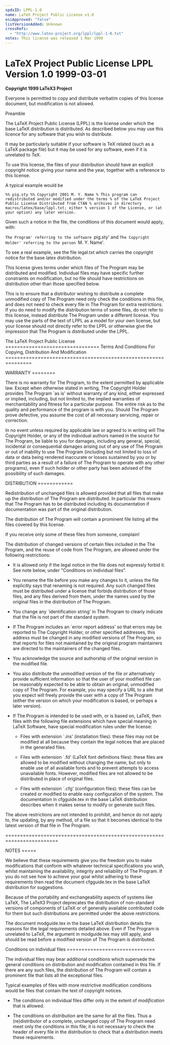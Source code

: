 ```yaml
---
spdxID: LPPL-1.0
name: LaTeX Project Public License v1.0
osiApproved: "false"
listVersionAdded: Unknown
crossRefs: 
  - "http://www.latex-project.org/lppl/lppl-1-0.txt"
notes: This license was released 1 Mar 1999
---
```


# LaTeX Project Public License LPPL Version 1.0 1999-03-01

**Copyright 1999 LaTeX3 Project**

Everyone is permitted to copy and distribute verbatim copies of this license document, but modification is not allowed.

Preamble

The LaTeX Project Public License (LPPL) is the license under which the base LaTeX distribution is distributed. As described below you may use this licence for any software that you wish to distribute.

It may be particularly suitable if your software is TeX related (such as a LaTeX package file) but it may be used for any software, even if it is unrelated to TeX.

To use this license, the files of your distribution should have an explicit copyright notice giving your name and the year, together with a reference to this license.

A typical example would be

```
%% pig.sty %% Copyright 2001 M. Y. Name % This program can redistributed and/or modified under the terms % of the LaTeX Project Public License Distributed from CTAN % archives in directory macros/latex/base/lppl.txt; either % version 1 of the License, or (at your option) any later version.
```

Given such a notice in the file, the conditions of this document would apply, with:

`The Program' referring to the software `pig.sty' and `The Copyright Holder' referring to the person `M. Y. Name'.

To see a real example, see the file legal.txt which carries the copyright notice for the base latex distribution.

This license gives terms under which files of The Program may be distributed and modified. Individual files may have specific further constraints on modification, but no file should have restrictions on distribution other than those specified below.

This is to ensure that a distributor wishing to distribute a complete unmodified copy of The Program need only check the conditions in this file, and does not need to check every file in The Program for extra restrictions. If you do need to modify the distribution terms of some files, do not refer to this license, instead distribute The Program under a different license. You may use the parts of the text of LPPL as a model for your own license, but your license should not directly refer to the LPPL or otherwise give the impression that The Program is distributed under the LPPL.

The LaTeX Project Public License ================================ Terms And Conditions For Copying, Distribution And Modification ===============================================================

WARRANTY ========

There is no warranty for The Program, to the extent permitted by applicable law. Except when otherwise stated in writing, The Copyright Holder provides The Program `as is' without warranty of any kind, either expressed or implied, including, but not limited to, the implied warranties of merchantability and fitness for a particular purpose. The entire risk as to the quality and performance of the program is with you. Should The Program prove defective, you assume the cost of all necessary servicing, repair or correction.

In no event unless required by applicable law or agreed to in writing will The Copyright Holder, or any of the individual authors named in the source for The Program, be liable to you for damages, including any general, special, incidental or consequential damages arising out of any use of The Program or out of inability to use The Program (including but not limited to loss of data or data being rendered inaccurate or losses sustained by you or by third parties as a result of a failure of The Program to operate with any other programs), even if such holder or other party has been advised of the possibility of such damages.

DISTRIBUTION ============

Redistribution of unchanged files is allowed provided that all files that make up the distribution of The Program are distributed. In particular this means that The Program has to be distributed including its documentation if documentation was part of the original distribution.

The distribution of The Program will contain a prominent file listing all the files covered by this license.

If you receive only some of these files from someone, complain!

The distribution of changed versions of certain files included in the The Program, and the reuse of code from The Program, are allowed under the following restrictions:

* It is allowed only if the legal notice in the file does not expressly forbid it. See note below, under "Conditions on individual files".

* You rename the file before you make any changes to it, unless the file explicitly says that renaming is not required. Any such changed files must be distributed under a license that forbids distribution of those files, and any files derived from them, under the names used by the original files in the distribution of The Program.

* You change any `identification string' in The Program to clearly indicate that the file is not part of the standard system.

* If The Program includes an `error report address' so that errors may be reported to The Copyright Holder, or other specified addresses, this address must be changed in any modified versions of The Program, so that reports for files not maintained by the original program maintainers are directed to the maintainers of the changed files.

* You acknowledge the source and authorship of the original version in the modified file.

* You also distribute the unmodified version of the file or alternatively provide sufficient information so that the user of your modified file can be reasonably expected to be able to obtain an original, unmodified copy of The Program. For example, you may specify a URL to a site that you expect will freely provide the user with a copy of The Program (either the version on which your modification is based, or perhaps a later version).

* If The Program is intended to be used with, or is based on, LaTeX, then files with the following file extensions which have special meaning in LaTeX Software, have special modification rules under the license:
  - Files with extension `.ins' (installation files): these files may not be modified at all because they contain the legal notices that are placed in the generated files.

  - Files with extension `.fd' (LaTeX font definitions files): these files are allowed to be modified without changing the name, but only to enable use of all available fonts and to prevent attempts to access unavailable fonts. However, modified files are not allowed to be distributed in place of original files.

  - Files with extension `.cfg' (configuration files): these files can be created or modified to enable easy configuration of the system. The documentation in cfgguide.tex in the base LaTeX distribution describes when it makes sense to modify or generate such files.

The above restrictions are not intended to prohibit, and hence do not apply to, the updating, by any method, of a file so that it becomes identical to the latest version of that file in The Program.

========================================================================

NOTES =====

We believe that these requirements give you the freedom you to make modifications that conform with whatever technical specifications you wish, whilst maintaining the availability, integrity and reliability of The Program. If you do not see how to achieve your goal whilst adhering to these requirements then read the document cfgguide.tex in the base LaTeX distribution for suggestions.

Because of the portability and exchangeability aspects of systems like LaTeX, The LaTeX3 Project deprecates the distribution of non-standard versions of components of LaTeX or of generally available contributed code for them but such distributions are permitted under the above restrictions.

The document modguide.tex in the base LaTeX distribution details the reasons for the legal requirements detailed above. Even if The Program is unrelated to LaTeX, the argument in modguide.tex may still apply, and should be read before a modified version of The Program is distributed.

Conditions on individual files ==============================

The individual files may bear additional conditions which supersede the general conditions on distribution and modification contained in this file. If there are any such files, the distribution of The Program will contain a prominent file that lists all the exceptional files.

Typical examples of files with more restrictive modification conditions would be files that contain the text of copyright notices.

* The conditions on individual files differ only in the extent of *modification* that is allowed.

* The conditions on *distribution* are the same for all the files. Thus a (re)distributor of a complete, unchanged copy of The Program need meet only the conditions in this file; it is not necessary to check the header of every file in the distribution to check that a distribution meets these requirements.
